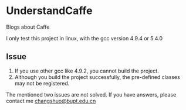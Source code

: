 # UnderstandCaffe
Blogs about Caffe

I only test this project in linux, with the gcc version 4.9.4 or 5.4.0

## Issue

1. If you use other gcc like 4.9.2, you cannot build the project. 
2. Although you build the project successfully, the pre-defined classes may not be registered.

The mentioned two issues are not solved. If you have answers, please contact me changshuo@bupt.edu.cn

